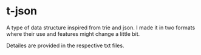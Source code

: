 # t-json
A type of data structure inspired from trie and json. I made it in two formats where their use and features might change a little bit.

Detailes are provided in the respective txt files.
